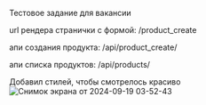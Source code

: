 Тестовое задание для вакансии

url рендера странички с формой: /product_create 

апи создания продукта: /api/product_create/

апи списка продуктов: /api/products/

Добавил стилей, чтобы смотрелось красиво
![Снимок экрана от 2024-09-19 03-52-43](https://github.com/user-attachments/assets/10665a17-96ef-4f50-98d2-9d6c69da70cb)
